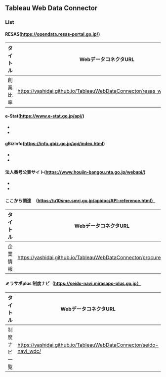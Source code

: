 ## Tableau Web Data Connector

### List

#### RESAS(https://opendata.resas-portal.go.jp/)

| タイトル | WebデータコネクタURL | API仕様 |
| --- | --- | --- |
| 創業比率 | https://yashidai.github.io/TableauWebDataConnector/resas_wdc_foundation/ | [API仕様](https://opendata.resas-portal.go.jp/docs/api/v1/municipality/foundation/perYear.html) |


#### e-Stat(https://www.e-stat.go.jp/api/)
-
-

#### gBizInfo(https://info.gbiz.go.jp/api/index.html)
-
-

#### 法人番号公表サイト(https://www.houjin-bangou.nta.go.jp/webapi/)
-
-

#### ここから調達　（https://u10sme.smrj.go.jp/apidoc/API-reference.html）

| タイトル | WebデータコネクタURL | API仕様 |
| --- | --- | --- |
| 企業情報 | https://yashidai.github.io/TableauWebDataConnector/procurement_wdc/ | [API仕様](https://u10sme.smrj.go.jp/apidoc/API-reference.html) |

#### ミラサポplus 制度ナビ（https://seido-navi.mirasapo-plus.go.jp）

| タイトル | WebデータコネクタURL | API仕様 |
| --- | --- | --- |
| 制度ナビ一覧 | https://yashidai.github.io/TableauWebDataConnector/seido-navi_wdc/ | [API仕様](https://app.swaggerhub.com/apis/JPSMEA/api-search-case-and-assistance-data/4.0) |
